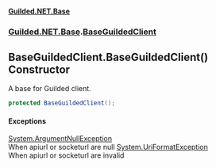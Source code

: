 
#### [Guilded.NET.Base](index 'index')
### [Guilded.NET.Base](index#Guilded_NET_Base 'Guilded.NET.Base').[BaseGuildedClient](BaseGuildedClient 'Guilded.NET.Base.BaseGuildedClient')
## BaseGuildedClient.BaseGuildedClient() Constructor
A base for Guilded client.  
```csharp
protected BaseGuildedClient();
```

#### Exceptions
[System.ArgumentNullException](https://docs.microsoft.com/en-us/dotnet/api/System.ArgumentNullException 'System.ArgumentNullException')  
When apiurl or socketurl are null
[System.UriFormatException](https://docs.microsoft.com/en-us/dotnet/api/System.UriFormatException 'System.UriFormatException')  
When apiurl or socketurl are invalid
